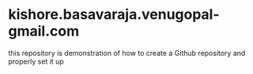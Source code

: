 # kishore.basavaraja.venugopal-gmail.com
this repository is demonstration of how to create a Github repository and properly set it up
